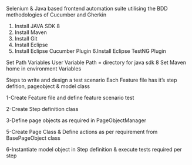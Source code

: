 Selenium & Java based frontend automation suite utilising the BDD methodologies of Cucumber and Gherkin

1. Install JAVA SDK 8
2. Install Maven
3. Install Git
4. Install Eclipse
5. Install Eclipse Cucumber Plugin
6.Install Eclipse TestNG Plugin

Set Path Variables
User Variable Path = directory for java sdk 8 Set Maven home in environment Variables
   
Steps to write and design a test scenario
Each Feature file has it’s step defition, pageobject & model class
              
   1-Create Feature file and define feature scenario test
                       
   2-Create Step definition class 
              
   3-Define page objects as required in PageObjectManager
              
   5-Create Page Class & Define actions as per requirement from BasePageObject class
              
   6-Instantiate model object in Step definition & execute tests required per step
